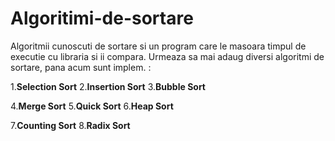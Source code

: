 # Algoritimi-de-sortare
Algoritmii cunoscuti de sortare si un program care le masoara timpul de executie cu libraria <ctime> si ii compara.
Urmeaza sa mai adaug diversi algoritmi de sortare, pana acum sunt implem. :

  1.**Selection Sort**
  2.**Insertion Sort**
  3.**Bubble Sort**

  4.**Merge Sort**
  5.**Quick Sort**
  6.**Heap Sort**
  
  7.**Counting Sort**
  8.**Radix Sort**
  
  
